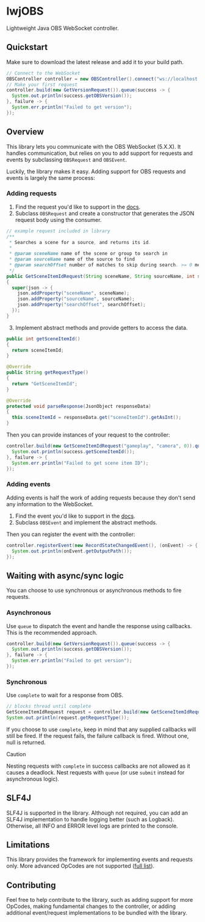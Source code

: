 # lwjOBS
Lightweight Java OBS WebSocket controller.

## Quickstart
Make sure to download the latest release and add it to your build path.

```java
// Connect to the WebSocket
OBSController controller = new OBSController().connect("ws://localhost:4444");
// Make your first request
controller.build(new GetVersionRequest()).queue(success -> {
  System.out.println(success.getOBSVersion());
}, failure -> {
  System.err.println("Failed to get version");
});
```

## Overview
This library lets you communicate with the OBS WebSocket (5.X.X). It handles communication, but relies on you to add support for requests and events by subclassing `OBSRequest` and `OBSEvent`.

Luckily, the library makes it easy. Adding support for OBS requests and events is largely the same process:

### Adding requests
1. Find the request you'd like to support in the [docs](https://github.com/obsproject/obs-websocket/blob/master/docs/generated/protocol.md#requests).
2. Subclass `OBSRequest` and create a constructor that generates the JSON request body using the consumer.
```java
// example request included in library
/**
 * Searches a scene for a source, and returns its id.
 * 
 * @param sceneName name of the scene or group to search in
 * @param sourceName name of the source to find
 * @param searchOffset number of matches to skip during search. >= 0 means first forward. -1 means last (top) item
 */
public GetSceneItemIdRequest(String sceneName, String sourceName, int searchOffset)
{
  super(json -> {
    json.addProperty("sceneName", sceneName);
    json.addProperty("sourceName", sourceName);
    json.addProperty("searchOffset", searchOffset);
  });
}
```
3. Implement abstract methods and provide getters to access the data.
```java
public int getSceneItemId()
{
  return sceneItemId;
}

@Override
public String getRequestType()
{
  return "GetSceneItemId";
}

@Override
protected void parseResponse(JsonObject responseData)
{
  this.sceneItemId = responseData.get("sceneItemId").getAsInt();
}
```

Then you can provide instances of your request to the controller:
```java
controller.build(new GetSceneItemIdRequest("gameplay", "camera", 0)).queue(success -> {
  System.out.println(success.getSceneItemId());
}, failure -> {
  System.err.println("Failed to get scene item ID");
});
```

### Adding events
Adding events is half the work of adding requests because they don't send any information to the WebSocket.

1. Find the event you'd like to support in the [docs](https://github.com/obsproject/obs-websocket/blob/master/docs/generated/protocol.md#events).
2. Subclass `OBSEvent` and implement the abstract methods.

Then you can register the event with the controller:
```java
controller.registerEvent(new RecordStateChangedEvent(), (onEvent) -> {
  System.out.println(onEvent.getOutputPath());
});
```

## Waiting with async/sync logic
You can choose to use synchronous or asynchronous methods to fire requests.

### Asynchronous
Use `queue` to dispatch the event and handle the response using callbacks. This is the recommended approach.

```java
controller.build(new GetVersionRequest()).queue(success -> {
  System.out.println(success.getOBSVersion());
}, failure -> {
  System.err.println("Failed to get version");
});
```

### Synchronous
Use `complete` to wait for a response from OBS.

```java
// blocks thread until complete
GetSceneItemIdRequest request = controller.build(new GetSceneItemIdRequest("gameplay", "camera", 0)).complete();
System.out.println(request.getRequestType());
```

If you choose to use `complete`, keep in mind that any supplied callbacks will still be fired. If the request fails, the failure callback is fired. Without one, null is returned.

> [!CAUTION]
> Nesting requests with `complete` in success callbacks are not allowed as it causes a deadlock. Nest requests with `queue` (or use `submit` instead for asynchronous logic).

## SLF4J
SLF4J is supported in the library. Although not required, you can add an SLF4J implementation to handle logging better (such as Logback). Otherwise, all INFO and ERROR level logs are printed to the console.

## Limitations
This library provides the framework for implementing events and requests only. More advanced OpCodes are not supported ([full list](https://github.com/obsproject/obs-websocket/blob/master/docs/generated/protocol.md#websocketopcode)).

## Contributing
Feel free to help contribute to the library, such as adding support for more OpCodes, making fundamental changes to the controller, or adding additional event/request implementations to be bundled with the library.
